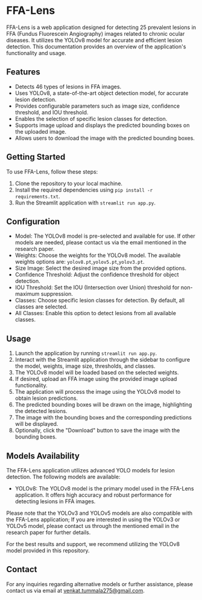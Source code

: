 # FFA-Lens

FFA-Lens is a web application designed for detecting 25 prevalent lesions in FFA (Fundus Fluorescein Angiography) images related to chronic ocular diseases. It utilizes the YOLOv8 model for accurate and efficient lesion detection. This documentation provides an overview of the application's functionality and usage.

## Features

- Detects 46 types of lesions in FFA images.
- Uses YOLOv8, a state-of-the-art object detection model, for accurate lesion detection.
- Provides configurable parameters such as image size, confidence threshold, and IOU threshold.
- Enables the selection of specific lesion classes for detection.
- Supports image upload and displays the predicted bounding boxes on the uploaded image.
- Allows users to download the image with the predicted bounding boxes.

## Getting Started

To use FFA-Lens, follow these steps:

1. Clone the repository to your local machine.
2. Install the required dependencies using `pip install -r requirements.txt`.
3. Run the Streamlit application with `streamlit run app.py`.

## Configuration

- Model: The YOLOv8 model is pre-selected and available for use. If other models are needed, please contact us via the email mentioned in the research paper.
- Weights: Choose the weights for the YOLOv8 model. The available weights options are: `yolov8.pt`,`yolov5.pt`,`yolov3.pt`.
- Size Image: Select the desired image size from the provided options.
- Confidence Threshold: Adjust the confidence threshold for object detection.
- IOU Threshold: Set the IOU (Intersection over Union) threshold for non-maximum suppression.
- Classes: Choose specific lesion classes for detection. By default, all classes are selected.
- All Classes: Enable this option to detect lesions from all available classes.

## Usage

1. Launch the application by running `streamlit run app.py`.
2. Interact with the Streamlit application through the sidebar to configure the model, weights, image size, thresholds, and classes.
3. The YOLOv8 model will be loaded based on the selected weights.
4. If desired, upload an FFA image using the provided image upload functionality.
5. The application will process the image using the YOLOv8 model to obtain lesion predictions.
6. The predicted bounding boxes will be drawn on the image, highlighting the detected lesions.
7. The image with the bounding boxes and the corresponding predictions will be displayed.
8. Optionally, click the "Download" button to save the image with the bounding boxes.

## Models Availability

The FFA-Lens application utilizes advanced YOLO models for lesion detection. The following models are available:

- YOLOv8: The YOLOv8 model is the primary model used in the FFA-Lens application. It offers high accuracy and robust performance for detecting lesions in FFA images.

Please note that the YOLOv3 and YOLOv5 models are also compatible with the FFA-Lens application; If you are interested in using the YOLOv3 or YOLOv5 model, please contact us through the mentioned email in the research paper for further details.

For the best results and support, we recommend utilizing the YOLOv8 model provided in this repository.


## Contact

For any inquiries regarding alternative models or further assistance, please contact us via email at [venkat.tummala275@gmail.com](mailto:venkat.tummala275@gmail.com).


